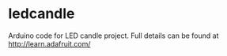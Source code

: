 # ledcandle
Arduino code for LED candle project. Full details can be found at http://learn.adafruit.com/
